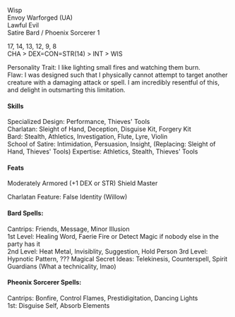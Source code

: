 Wisp \
Envoy Warforged (UA) \
Lawful Evil \
Satire Bard / Phoenix Sorcerer 1

17, 14, 13, 12, 9, 8 \
CHA > DEX=CON=STR(14) > INT > WIS

Personality Trait: I like lighting small fires and watching them burn. \
Flaw: I was designed such that I physically cannot attempt to target another creature with a damaging attack or spell. I am incredibly resentful of this, and delight in outsmarting this limitation.

#### Skills
Specialized Design: Performance, Thieves' Tools \
Charlatan: Sleight of Hand, Deception, Disguise Kit, Forgery Kit \
Bard: Stealth, Athletics, Investigation, Flute, Lyre, Violin \
School of Satire: Intimidation, Persuasion, Insight, (Replacing: Sleight of Hand, Thieves' Tools)
Expertise: Athletics, Stealth, Thieves' Tools

#### Feats
Moderately Armored (+1 DEX or STR)
Shield Master

Charlatan Feature: False Identity (Willow)

#### Bard Spells: 
Cantrips: Friends, Message, Minor Illusion \
1st Level: Healing Word, Faerie Fire or Detect Magic if nobody else in the party has it \
2nd Level: Heat Metal, Invisiblity, Suggestion, Hold Person
3rd Level: Hypnotic Pattern, ???
Magical Secret Ideas: Telekinesis, Counterspell, Spirit Guardians (What a technicality, lmao)

#### Pheonix Sorcerer Spells: 
Cantrips: Bonfire, Control Flames, Prestidigitation, Dancing Lights \
1st: Disguise Self, Absorb Elements 
